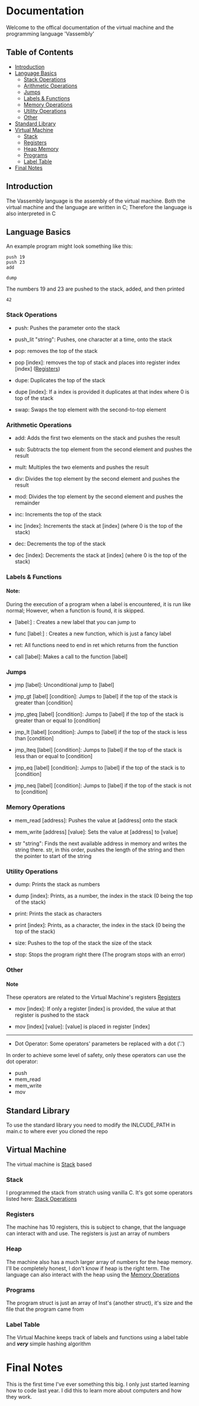 # Documentation

Welcome to the offical documentation of the virtual machine and the programming
language 'Vassembly'

## Table of Contents

- [Introduction](#introduction)
- [Language Basics](#language-basics)
    - [Stack Operations](#stack-operations)
    - [Arithmetic Operations](#arithmetic-operations)
    - [Jumps](#jumps)
    - [Labels & Functions](#labels-&-functions)
    - [Memory Operations](#memory-operations)
    - [Utility Operations](#utility-operations)
    - [Other](#other)
- [Standard Library](#standard-library)
- [Virtual Machine](#virtual-machine)
    - [Stack](#stack)
    - [Registers](#registers)
    - [Heap Memory](#heap)
    - [Programs](#programs)
    - [Label Table](#label-table)
- [Final Notes](#final-notes)

## Introduction

The Vassembly language is the assembly of the virtual machine. Both the virtual
machine and the language are written in C; Therefore the language is also interpreted
in C

## Language Basics

An example program might look something like this:
```mv
push 19
push 23
add

dump
```

The numbers 19 and 23 are pushed to the stack, added, and then printed

```
42
```

### Stack Operations

- push: Pushes the parameter onto the stack 

- push_lit "string": Pushes, one character at a time, onto the stack

- pop: removes the top of the stack 

- pop [index]: removes the top of stack and places into register index [index] ([Registers](#registers))

- dupe: Duplicates the top of the stack

- dupe [index]: If a index is provided it duplicates at that index where 0 is top of the stack

- swap: Swaps the top element with the second-to-top element

### Arithmetic Operations

- add: Adds the first two elements on the stack and pushes the result

- sub: Subtracts the top element from the second element and pushes the result

- mult: Multiples the two elements and pushes the result

- div: Divides the top element by the second element and pushes the result

- mod: Divides the top element by the second element and pushes the remainder

- inc: Increments the top of the stack

- inc [index]: Increments the stack at [index] (where 0 is the top of the stack) 

- dec: Decrements the top of the stack

- dec [index]: Decrements the stack at [index] (where 0 is the top of the stack) 

### Labels & Functions

#### Note:
During the execution of a program when a label is encountered, it is run like normal;
However, when a function is found, it is skipped.

- [label:] : Creates a new label that you can jump to

- func [label:] : Creates a new function, which is just a fancy label

- ret: All functions need to end in ret which returns from the function

- call [label]: Makes a call to the function [label]

### Jumps

- jmp [label]: Unconditional jump to [label]

- jmp_gt [label] [condition]: Jumps to [label] if the top of the stack is greater than [condition]

- jmp_gteq [label] [condition]: Jumps to [label] if the top of the stack is greater than or equal to [condition]

- jmp_lt [label] [condition]: Jumps to [label] if the top of the stack is less than [condition]

- jmp_lteq [label] [condition]: Jumps to [label] if the top of the stack is less than or equal to [condition]

- jmp_eq [label] [condition]: Jumps to [label] if the top of the stack is to [condition]

- jmp_neq [label] [condition]: Jumps to [label] if the top of the stack is not to [condition]

### Memory Operations

- mem_read [address]: Pushes the value at [address] onto the stack

- mem_write [address] [value]: Sets the value at [address] to [value]

- str "string": Finds the next available address in memory and writes the string there.
str, in this order, pushes the length of the string and then the pointer to start of the string

### Utility Operations

- dump: Prints the stack as numbers

- dump [index]: Prints, as a number, the index in the stack (0 being the top of the stack)

- print: Prints the stack as characters

- print [index]: Prints, as a character, the index in the stack (0 being the top of the stack)

- size: Pushes to the top of the stack the size of the stack

- stop: Stops the program right there (The program stops with an error)

### Other

#### Note
These operators are related to the Virtual Machine's registers [Registers](#registers)

- mov [index]: If only a register [index] is provided, the value at that register is pushed to the stack

- mov [index] [value]: [value] is placed in register [index]

---

- Dot Operator: Some operators' parameters be replaced with a dot ('.')

In order to achieve some level of safety, only these operators can use the dot operator:
- push
- mem_read
- mem_write
- mov

## Standard Library

To use the standard library you need to modify the INLCUDE_PATH in main.c to 
where ever you cloned the repo

## Virtual Machine

The virtual machine is [Stack](#stack) based

### Stack

I programmed the stack from stratch using vanilla C. It's got some operators 
listed here: [Stack Operations](#stack-operations)

### Registers

The machine has 10 registers, this is subject to change, that the language can 
interact with and use. The registers is just an array of numbers

### Heap

The machine also has a much larger array of numbers for the heap memory. I'll 
be completely honest, I don't know if heap is the right term. The language can
also interact with the heap using the [Memory Operations](#memory-operations)

### Programs

The program struct is just an array of Inst's (another struct), it's size and 
the file that the program came from 

### Label Table

The Virtual Machine keeps track of labels and functions using a label table and 
***very*** simple hashing algorithm


# Final Notes

This is the first time I've ever something this big. I only just started learning
how to code last year. I did this to learn more about computers and how they 
work.
